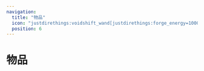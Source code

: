 ```yaml
---
navigation:
  title: "物品"
  icon: "justdirethings:voidshift_wand[justdirethings:forge_energy=10000]"
  position: 6
---
```


# 物品

<SubPages />